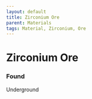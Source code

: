 ```yaml
---
layout: default
title: Zirconium Ore
parent: Materials
tags: Material, Zirconium, Ore
---
```


# Zirconium Ore

### Found
Underground